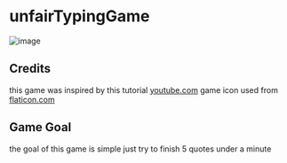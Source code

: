 # unfairTypingGame

![image](https://github.com/user-attachments/assets/758f0490-0bde-4f7a-9ec4-bca5e3e3612e)

## Credits

this game was inspired by this tutorial [youtube.com](https://youtu.be/R-7eQIHRszQ?si=NWI9dy8XnTkJBwfV)
game icon used from [flaticon.com](https://www.flaticon.com/free-icon/typewriter_7207564?k=1724718177680&log-in=google)

## Game Goal

the goal of this game is simple just try to finish 5 quotes under a minute

